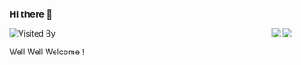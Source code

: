 ### Hi there 👋

<img align="right" src="https://github-readme-stats.vercel.app/api?username=myafer&show_icons=true&theme=cobalt&hide_title=false" />

<img align="right" src="https://github-readme-stats.vercel.app/api/top-langs/?username=Lakr233&layout=compact"/>

![Visited By](https://count.getloli.com/get/@Lakr233?theme=gelbooru)

Well Well Welcome！
